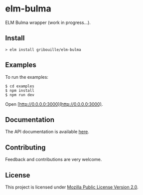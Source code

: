 # elm-bulma

ELM Bulma wrapper (work in progress...).


## Install

```
> elm install gribouille/elm-bulma
```


## Examples

To run the examples:

```shell
$ cd examples
$ npm install
$ npm run dev
```

Open [http://0.0.0.0:3000](http://0.0.0.0:3000).



## Documentation

The API documentation is available [here](http://package.elm-lang.org/packages/gribouille/elm-bulma/latest).



## Contributing

Feedback and contributions are very welcome.


## License

This project is licensed under [Mozilla Public License Version 2.0](./LICENSE).
